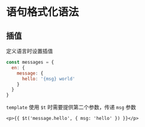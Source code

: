 # 语句格式化语法

## 插值

定义语言时设置插值

```js
const messages = {
  en: {
    message: {
      hello: '{msg} world'
    }
  }
}
```

`template` 使用 `$t` 时需要提供第二个参数，传递 `msg` 参数

```vue
<p>{{ $t('message.hello', { msg: 'hello' }) }}</p>
```
